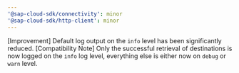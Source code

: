 ```yaml
---
'@sap-cloud-sdk/connectivity': minor
'@sap-cloud-sdk/http-client': minor
---
```


[Improvement] Default log output on the `info` level has been significantly reduced.
[Compatibility Note] Only the successful retrieval of destinations is now logged on the `info` log level, everything else is either now on `debug` or `warn` level.
